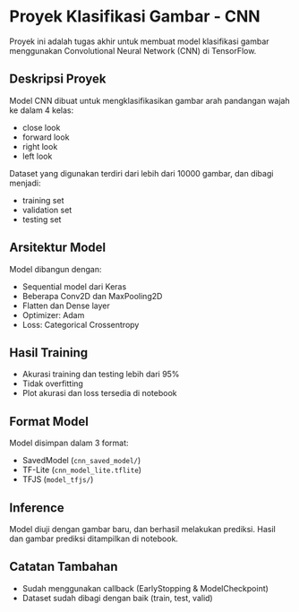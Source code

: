 # Proyek Klasifikasi Gambar - CNN

Proyek ini adalah tugas akhir untuk membuat model klasifikasi gambar menggunakan Convolutional Neural Network (CNN) di TensorFlow.

## Deskripsi Proyek
Model CNN dibuat untuk mengklasifikasikan gambar arah pandangan wajah ke dalam 4 kelas:
- close look
- forward look
- right look
- left look

Dataset yang digunakan terdiri dari lebih dari 10000 gambar, dan dibagi menjadi:
- training set
- validation set
- testing set

## Arsitektur Model
Model dibangun dengan:
- Sequential model dari Keras
- Beberapa Conv2D dan MaxPooling2D
- Flatten dan Dense layer
- Optimizer: Adam
- Loss: Categorical Crossentropy

## Hasil Training
- Akurasi training dan testing lebih dari 95%
- Tidak overfitting
- Plot akurasi dan loss tersedia di notebook

## Format Model
Model disimpan dalam 3 format:
- SavedModel (`cnn_saved_model/`)
- TF-Lite (`cnn_model_lite.tflite`)
- TFJS (`model_tfjs/`)

## Inference
Model diuji dengan gambar baru, dan berhasil melakukan prediksi. Hasil dan gambar prediksi ditampilkan di notebook.

## Catatan Tambahan
- Sudah menggunakan callback (EarlyStopping & ModelCheckpoint)
- Dataset sudah dibagi dengan baik (train, test, valid)